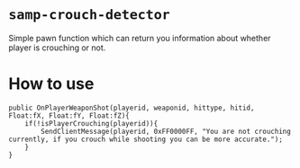 # `samp-crouch-detector`


Simple pawn function which can return you information about whether player is crouching or not.

# How to use

```pawn
public OnPlayerWeaponShot(playerid, weaponid, hittype, hitid, Float:fX, Float:fY, Float:fZ){
    if(!isPlayerCrouching(playerid)){
        SendClientMessage(playerid, 0xFF0000FF, "You are not crouching currently, if you crouch while shooting you can be more accurate.");
    }
}
```
